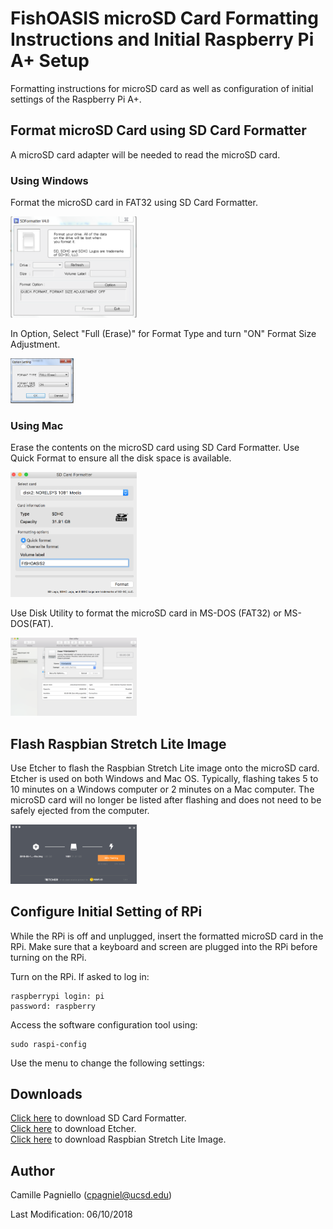 # FishOASIS microSD Card Formatting Instructions and Initial Raspberry Pi A+ Setup
Formatting instructions for microSD card as well as configuration of initial settings of the Raspberry Pi A+.

## Format microSD Card using SD Card Formatter
A microSD card adapter will be needed to read the microSD card. 

### Using Windows
Format the microSD card in FAT32 using SD Card Formatter.  

<img src="/software/images/SD_Card_Formatter_Windows1.png" width="40%"> 

In Option, Select "Full (Erase)" for Format Type and turn "ON" Format Size Adjustment.  

<img src="/software/images/SD_Card_Formatter_Windows2.png" width="20%">

### Using Mac
Erase the contents on the microSD card using SD Card Formatter. Use Quick Format to ensure all the disk space is available.  

<img src="/software/images/SD_Card_Formatter_Mac.png" width="40%">

Use Disk Utility to format the microSD card in MS-DOS (FAT32) or MS-DOS(FAT).  

<img src="/software/images/Disk_Utility_Mac.png" width="40%">

## Flash Raspbian Stretch Lite Image

Use Etcher to flash the Raspbian Stretch Lite image onto the microSD card. Etcher is used on both Windows and Mac OS. Typically, flashing takes 5 to 10 minutes on a Windows computer or 2 minutes on a Mac computer. The microSD card will no longer be listed after flashing and does not need to be safely ejected from the computer.

<img src="/software/images/Etcher.png" width="40%">

## Configure Initial Setting of RPi

While the RPi is off and unplugged, insert the formatted microSD card in the RPi. Make sure that a keyboard and screen are plugged into the RPi before turning on the RPi.

Turn on the RPi. If asked to log in:
```
raspberrypi login: pi
password: raspberry
```

Access the software configuration tool using:
```
sudo raspi-config
```

Use the menu to change the following settings:


## Downloads

[Click here](https://www.sdcard.org/downloads/formatter_4/) to download SD Card Formatter.  
[Click here](https://etcher.io/) to download Etcher.  
[Click here](https://www.raspberrypi.org/downloads/raspbian/) to download Raspbian Stretch Lite Image. 

## Author
Camille Pagniello (cpagniel@ucsd.edu)

Last Modification: 06/10/2018
